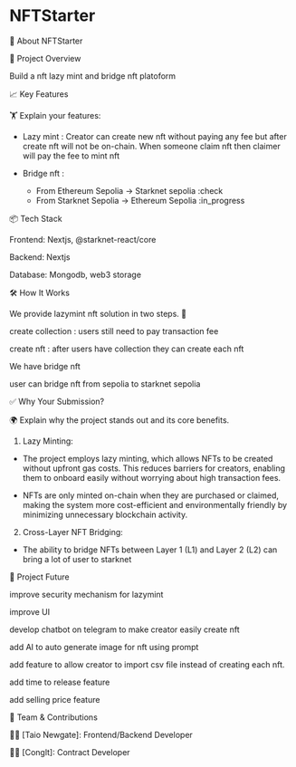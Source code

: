 #  NFTStarter
🚀 About NFTStarter

🌟 Project Overview

Build a nft lazy mint and bridge nft platoform

📈 Key Features

🏋️ Explain your features:

- Lazy mint : Creator can create new nft without paying any fee but after create nft will not be on-chain. When someone claim nft then claimer will pay the fee to mint nft

- Bridge nft :
  - From Ethereum Sepolia -> Starknet sepolia :check
  - From Starknet Sepolia -> Ethereum Sepolia :in_progress

📦 Tech Stack

Frontend: Nextjs, @starknet-react/core

Backend: Nextjs

Database: Mongodb, web3 storage

🛠️ How It Works





We provide lazymint nft solution in two steps. 🎯





create collection : users still need to pay transaction fee



create nft : after users have collection they can create each nft



We have bridge nft





user can bridge nft from sepolia to starknet sepolia

✅ Why Your Submission?





🌍 Explain why the project stands out and its core benefits.





1. Lazy Minting:

- The project employs lazy minting, which allows NFTs to be created without upfront gas costs. This reduces barriers for creators, enabling them to onboard easily without worrying about high transaction fees.

- NFTs are only minted on-chain when they are purchased or claimed, making the system more cost-efficient and environmentally friendly by minimizing unnecessary blockchain activity.



2. Cross-Layer NFT Bridging:

- The ability to bridge NFTs between Layer 1 (L1) and Layer 2 (L2) can bring a lot of user to starknet

📅 Project Future





improve security mechanism for lazymint



improve UI



develop chatbot on telegram to make creator easily create nft



add AI to auto generate image for nft using prompt



add feature to allow creator to import csv file instead of creating each nft.



add time to release feature



add selling price feature

🤝 Team & Contributions





🧑‍💻 [Taio Newgate]: Frontend/Backend Developer



🧑‍💻 [Conglt]: Contract Developer

